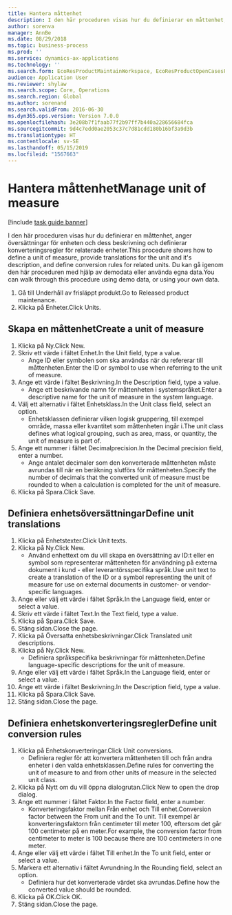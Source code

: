 ```yaml
---
title: Hantera måttenhet
description: I den här proceduren visas hur du definierar en måttenhet, anger översättningar för enheten och dess beskrivning och definierar konverteringsregler för relaterade enheter.
author: sorenva
manager: AnnBe
ms.date: 08/29/2018
ms.topic: business-process
ms.prod: ''
ms.service: dynamics-ax-applications
ms.technology: ''
ms.search.form: EcoResProductMaintainWorkspace, EcoResProductOpenCasesFormPart, UnitOfMeasure, UnitOfMeasureReportingTranslation, UnitOfMeasureTranslation, UnitOfMeasureConversion, UnitOfMeasureConversionEditOrCreate, UnitOfMeasureLookup
audience: Application User
ms.reviewer: shylaw
ms.search.scope: Core, Operations
ms.search.region: Global
ms.author: sorenand
ms.search.validFrom: 2016-06-30
ms.dyn365.ops.version: Version 7.0.0
ms.openlocfilehash: 3e208b7f1faab77f2b97ff7b440a228656684fca
ms.sourcegitcommit: 9d4c7edd0ae2053c37c7d81cdd180b16bf3a9d3b
ms.translationtype: HT
ms.contentlocale: sv-SE
ms.lasthandoff: 05/15/2019
ms.locfileid: "1567663"
---
```

# <a name="manage-unit-of-measure"></a><span data-ttu-id="cc953-103">Hantera måttenhet</span><span class="sxs-lookup"><span data-stu-id="cc953-103">Manage unit of measure</span></span>

[!include [task guide banner](../../includes/task-guide-banner.md)]

<span data-ttu-id="cc953-104">I den här proceduren visas hur du definierar en måttenhet, anger översättningar för enheten och dess beskrivning och definierar konverteringsregler för relaterade enheter.</span><span class="sxs-lookup"><span data-stu-id="cc953-104">This procedure shows how to define a unit of measure, provide translations for the unit and it's description, and define conversion rules for related units.</span></span> <span data-ttu-id="cc953-105">Du kan gå igenom den här proceduren med hjälp av demodata eller använda egna data.</span><span class="sxs-lookup"><span data-stu-id="cc953-105">You can walk through this procedure using demo data, or using your own data.</span></span>

1. <span data-ttu-id="cc953-106">Gå till Underhåll av frisläppt produkt.</span><span class="sxs-lookup"><span data-stu-id="cc953-106">Go to Released product maintenance.</span></span>
2. <span data-ttu-id="cc953-107">Klicka på Enheter.</span><span class="sxs-lookup"><span data-stu-id="cc953-107">Click Units.</span></span>

## <a name="create-a-unit-of-measure"></a><span data-ttu-id="cc953-108">Skapa en måttenhet</span><span class="sxs-lookup"><span data-stu-id="cc953-108">Create a unit of measure</span></span>
1. <span data-ttu-id="cc953-109">Klicka på Ny.</span><span class="sxs-lookup"><span data-stu-id="cc953-109">Click New.</span></span>
2. <span data-ttu-id="cc953-110">Skriv ett värde i fältet Enhet.</span><span class="sxs-lookup"><span data-stu-id="cc953-110">In the Unit field, type a value.</span></span>
    * <span data-ttu-id="cc953-111">Ange ID eller symbolen som ska användas när du refererar till måttenheten.</span><span class="sxs-lookup"><span data-stu-id="cc953-111">Enter the ID or symbol to use when referring to the unit of measure.</span></span>  
3. <span data-ttu-id="cc953-112">Ange ett värde i fältet Beskrivning.</span><span class="sxs-lookup"><span data-stu-id="cc953-112">In the Description field, type a value.</span></span>
    * <span data-ttu-id="cc953-113">Ange ett beskrivande namn för måttenheten i systemspråket.</span><span class="sxs-lookup"><span data-stu-id="cc953-113">Enter a descriptive name for the unit of measure in the system language.</span></span>  
4. <span data-ttu-id="cc953-114">Välj ett alternativ i fältet Enhetsklass.</span><span class="sxs-lookup"><span data-stu-id="cc953-114">In the Unit class field, select an option.</span></span>
    * <span data-ttu-id="cc953-115">Enhetsklassen definierar vilken logisk gruppering, till exempel område, massa eller kvantitet som måttenheten ingår i.</span><span class="sxs-lookup"><span data-stu-id="cc953-115">The unit class defines what logical grouping, such as area, mass, or quantity, the unit of measure is part of.</span></span>  
5. <span data-ttu-id="cc953-116">Ange ett nummer i fältet Decimalprecision.</span><span class="sxs-lookup"><span data-stu-id="cc953-116">In the Decimal precision field, enter a number.</span></span>
    * <span data-ttu-id="cc953-117">Ange antalet decimaler som den konverterade måttenheten måste avrundas till när en beräkning slutförs för måttenheten.</span><span class="sxs-lookup"><span data-stu-id="cc953-117">Specify the number of decimals that the converted unit of measure must be rounded to when a calculation is completed for the unit of measure.</span></span>  
6. <span data-ttu-id="cc953-118">Klicka på Spara.</span><span class="sxs-lookup"><span data-stu-id="cc953-118">Click Save.</span></span>

## <a name="define-unit-translations"></a><span data-ttu-id="cc953-119">Definiera enhetsöversättningar</span><span class="sxs-lookup"><span data-stu-id="cc953-119">Define unit translations</span></span>
1. <span data-ttu-id="cc953-120">Klicka på Enhetstexter.</span><span class="sxs-lookup"><span data-stu-id="cc953-120">Click Unit texts.</span></span>
2. <span data-ttu-id="cc953-121">Klicka på Ny.</span><span class="sxs-lookup"><span data-stu-id="cc953-121">Click New.</span></span>
    * <span data-ttu-id="cc953-122">Använd enhettext om du vill skapa en översättning av ID:t eller en symbol som representerar måttenheten för användning på externa dokument i kund - eller leverantörsspecifika språk.</span><span class="sxs-lookup"><span data-stu-id="cc953-122">Use unit text to create a translation of the ID or a symbol representing the unit of measure for use on external documents in customer- or vendor-specific languages.</span></span>  
3. <span data-ttu-id="cc953-123">Ange eller välj ett värde i fältet Språk.</span><span class="sxs-lookup"><span data-stu-id="cc953-123">In the Language field, enter or select a value.</span></span>
4. <span data-ttu-id="cc953-124">Skriv ett värde i fältet Text.</span><span class="sxs-lookup"><span data-stu-id="cc953-124">In the Text field, type a value.</span></span>
5. <span data-ttu-id="cc953-125">Klicka på Spara.</span><span class="sxs-lookup"><span data-stu-id="cc953-125">Click Save.</span></span>
6. <span data-ttu-id="cc953-126">Stäng sidan.</span><span class="sxs-lookup"><span data-stu-id="cc953-126">Close the page.</span></span>
7. <span data-ttu-id="cc953-127">Klicka på Översatta enhetsbeskrivningar.</span><span class="sxs-lookup"><span data-stu-id="cc953-127">Click Translated unit descriptions.</span></span>
8. <span data-ttu-id="cc953-128">Klicka på Ny.</span><span class="sxs-lookup"><span data-stu-id="cc953-128">Click New.</span></span>
    * <span data-ttu-id="cc953-129">Definiera språkspecifika beskrivningar för måttenheten.</span><span class="sxs-lookup"><span data-stu-id="cc953-129">Define language-specific descriptions for the unit of measure.</span></span>  
9. <span data-ttu-id="cc953-130">Ange eller välj ett värde i fältet Språk.</span><span class="sxs-lookup"><span data-stu-id="cc953-130">In the Language field, enter or select a value.</span></span>
10. <span data-ttu-id="cc953-131">Ange ett värde i fältet Beskrivning.</span><span class="sxs-lookup"><span data-stu-id="cc953-131">In the Description field, type a value.</span></span>
11. <span data-ttu-id="cc953-132">Klicka på Spara.</span><span class="sxs-lookup"><span data-stu-id="cc953-132">Click Save.</span></span>
12. <span data-ttu-id="cc953-133">Stäng sidan.</span><span class="sxs-lookup"><span data-stu-id="cc953-133">Close the page.</span></span>

## <a name="define-unit-conversion-rules"></a><span data-ttu-id="cc953-134">Definiera enhetskonverteringsregler</span><span class="sxs-lookup"><span data-stu-id="cc953-134">Define unit conversion rules</span></span>
1. <span data-ttu-id="cc953-135">Klicka på Enhetskonverteringar.</span><span class="sxs-lookup"><span data-stu-id="cc953-135">Click Unit conversions.</span></span>
    * <span data-ttu-id="cc953-136">Definiera regler för att konvertera måttenheten till och från andra enheter i den valda enhetsklassen.</span><span class="sxs-lookup"><span data-stu-id="cc953-136">Define rules for converting the unit of measure to and from other units of measure in the selected unit class.</span></span>  
2. <span data-ttu-id="cc953-137">Klicka på Nytt om du vill öppna dialogrutan.</span><span class="sxs-lookup"><span data-stu-id="cc953-137">Click New to open the drop dialog.</span></span>
3. <span data-ttu-id="cc953-138">Ange ett nummer i fältet Faktor.</span><span class="sxs-lookup"><span data-stu-id="cc953-138">In the Factor field, enter a number.</span></span>
    * <span data-ttu-id="cc953-139">Konverteringsfaktor mellan Från enhet och Till enhet.</span><span class="sxs-lookup"><span data-stu-id="cc953-139">Conversion factor between the From unit and the To unit.</span></span> <span data-ttu-id="cc953-140">Till exempel är konverteringsfaktorn från centimeter till meter 100, eftersom det går 100 centimeter på en meter.</span><span class="sxs-lookup"><span data-stu-id="cc953-140">For example, the conversion factor from centimeter to meter is 100 because there are 100 centimeters in one meter.</span></span>  
4. <span data-ttu-id="cc953-141">Ange eller välj ett värde i fältet Till enhet.</span><span class="sxs-lookup"><span data-stu-id="cc953-141">In the To unit field, enter or select a value.</span></span>
5. <span data-ttu-id="cc953-142">Markera ett alternativ i fältet Avrundning.</span><span class="sxs-lookup"><span data-stu-id="cc953-142">In the Rounding field, select an option.</span></span>
    * <span data-ttu-id="cc953-143">Definiera hur det konverterade värdet ska avrundas.</span><span class="sxs-lookup"><span data-stu-id="cc953-143">Define how the converted value should be rounded.</span></span>  
6. <span data-ttu-id="cc953-144">Klicka på OK.</span><span class="sxs-lookup"><span data-stu-id="cc953-144">Click OK.</span></span>
7. <span data-ttu-id="cc953-145">Stäng sidan.</span><span class="sxs-lookup"><span data-stu-id="cc953-145">Close the page.</span></span>

